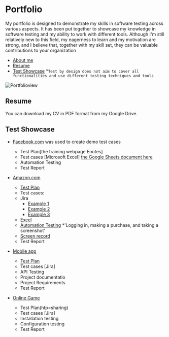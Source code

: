 # Portfolio
My portfolio is designed to demonstrate my skills in software testing across various aspects. It has been put together to showcase my knowledge in software testing and my ability to work with different tools. Although I'm still relatively new to this field, my eagerness to learn and my motivation are strong, and I believe that, together with my skill set, they can be valuable contributions to your organization
- [About me](#about-me)
- [Resume](#Resume)
- [Test Showcase](#Test-Showcase) *`Test by design does not aim to cover all functionalities and use different testing techniques and tools`

  
![Portfolioview](https://github.com/Michal134/Portfolio/assets/128796710/b4c2fa60-789e-4948-ae70-f17af4cc53ec)

## Resume
You can download my CV in PDF format from my Google Drive.
## Test Showcase

- [Facebook.com](Facebook.com) was used to create demo test cases
  * Test Plan[the training webpage Enotes]
  * Test cases [Microsoft Excel] [the Google Sheets document here](https://docs.google.com/spreadsheets/d/1PTc-aPCKWBm4B3aaTPsvJ5wgW0P-KkpvaclZAbQzTZY/edit#gid=0)
  * Automation Testing
  * Test Report

- [Amazon.com](Amazon.com)
  * [Test Plan](https://1drv.ms/w/s!ArG27EA3d8gegxqUSbn9LEeqW8RR?e=iF3uII)
  * Test cases:
  * Jira
    * [Example 1](https://drive.google.com/file/d/1yuEGeTquIAkowdwTitbQ93QFCtVNLN0B/view?usp=sharing)
    * [Example 2](https://drive.google.com/file/d/1gwx4aCIhyKprnH7xrZZRVHKw1QBNQN9g/view?usp=sharing)
    * [Example 3](https://drive.google.com/file/d/1hY-k3XcQm_0fp_2x4XGrx3QQ_WLxMtUO/view?usp=sharing)
  * [Excel](https://drive.google.com/file/d/1jclZW82by1_m1FDoIZYiNWQbu9zPtC93/view?usp=sharing) 
  * [Automation Testing](https://github.com/Michal134/Amazon.git) *'Logging in, making a purchase, and taking a screenshot'
  * [Screen record](https://drive.google.com/file/d/1R6yy10S5acyXwyZDhN0HkUD4sgjxV77e/view?usp=sharing)
  * Test Report
 
- [Mobile app](Amazon.com)
  * [Test Plan]([https://1drv.ms/w/s!ArG27EA3d8gegxrUSVLhuZlxKlnU?e=eikNkr)
  * Test cases [Jira]
  * API Testing
  * Project documentatio
  * Project Requirements
  * Test Report

- [Online Game](Amazon.com)
  * Test Plan(htp=sharing)
  * Test cases [Jira]
  * Installation testing
  * Configuration testing
  * Test Report

